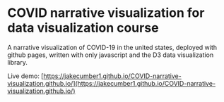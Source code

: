 # COVID narrative visualization for data visualization course

A narrative visualization of COVID-19 in the united states, deployed with github pages, written with only javascript and the D3 data visualization library.

Live demo: [https://jakecumber1.github.io/COVID-narrative-visualization.github.io/](https://jakecumber1.github.io/COVID-narrative-visualization.github.io/)
